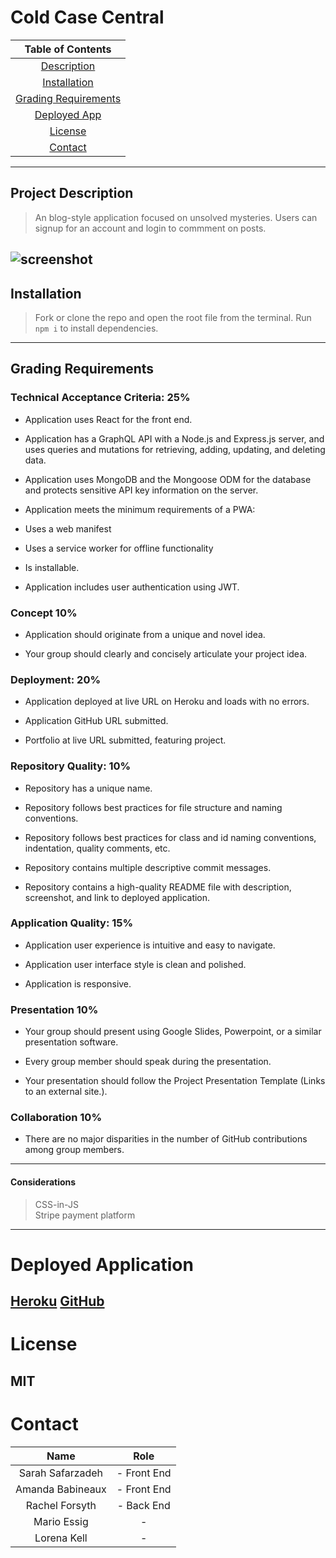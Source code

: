 # Cold Case Central

|Table of Contents|
|:---:|
|[Description](#project-description)|
|[Installation](#installation)|
|[Grading Requirements](#grading-requirements)|
|[Deployed App](#deployed-application)
|[License](#license)|
|[Contact](#contact)|

---
## Project Description
>An blog-style application focused on unsolved mysteries. Users can signup for an account and login to commment on posts. 

![screenshot](/client/public/deployedApp.png)
---
## Installation
>Fork or clone the repo and open the root file from the terminal. Run `npm i` to install dependencies. 
---
## Grading Requirements

### Technical Acceptance Criteria: 25%

* Application uses React for the front end.

* Application has a GraphQL API with a Node.js and Express.js server, and uses queries and mutations for retrieving, adding, updating, and deleting data.

* Application uses MongoDB and the Mongoose ODM for the database and protects sensitive API key information on the server.

* Application meets the minimum requirements of a PWA:

* Uses a web manifest
* Uses a service worker for offline functionality
* Is installable.
* Application includes user authentication using JWT.

### Concept 10%
* Application should originate from a unique and novel idea.

* Your group should clearly and concisely articulate your project idea.

### Deployment: 20%
* Application deployed at live URL on Heroku and loads with no errors.

* Application GitHub URL submitted.

* Portfolio at live URL submitted, featuring project.

### Repository Quality: 10%
* Repository has a unique name.

* Repository follows best practices for file structure and naming conventions.

* Repository follows best practices for class and id naming conventions, indentation, quality comments, etc.

* Repository contains multiple descriptive commit messages.

* Repository contains a high-quality README file with description, screenshot, and link to deployed application.

### Application Quality: 15%
* Application user experience is intuitive and easy to navigate.

* Application user interface style is clean and polished.

* Application is responsive.

### Presentation 10%
* Your group should present using Google Slides, Powerpoint, or a similar presentation software.

* Every group member should speak during the presentation.

* Your presentation should follow the Project Presentation Template (Links to an external site.).

### Collaboration 10%
* There are no major disparities in the number of GitHub contributions among group members.
---
#### Considerations
> CSS-in-JS\
> Stripe payment platform
---
# Deployed Application
[Heroku](mighty-cliffs-08051.herokuapp.com/)
[GitHub](https://project-3-ut-bootcamp.github.io/Cold-Case-Central/)
---
# License
MIT
---
# Contact

| Name             | Role          |
| :---------------:|:-------------:|
| Sarah Safarzadeh | -  Front End  |
| Amanda Babineaux | -  Front End  |
| Rachel Forsyth   | -  Back End   |
| Mario Essig      | -             |
| Lorena Kell      | -             |
